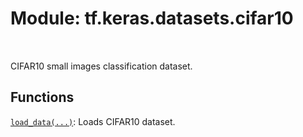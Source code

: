 <div itemscope itemtype="http://developers.google.com/ReferenceObject">
<meta itemprop="name" content="tf.keras.datasets.cifar10" />
<meta itemprop="path" content="Stable" />
</div>

# Module: tf.keras.datasets.cifar10


<table class="tfo-notebook-buttons tfo-api" align="left">
</table>



CIFAR10 small images classification dataset.



## Functions

[`load_data(...)`](../../../tf/keras/datasets/cifar10/load_data.md): Loads CIFAR10 dataset.



